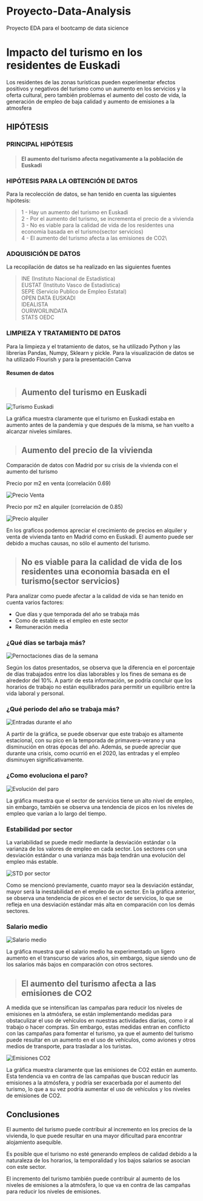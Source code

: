 # Proyecto-Data-Analysis
Proyecto EDA para el bootcamp de data sicience
# Impacto del turismo en los residentes de Euskadi

Los residentes de las zonas turísticas pueden experimentar efectos positivos y negativos del turismo como un aumento en los servicios y la oferta cultural, pero también problemas el aumento del costo de vida, la generación de empleo de baja
calidad y aumento de emisiones a la atmosfera

## HIPÓTESIS

### PRINCIPAL HIPÓTESIS

> #### El aumento del turismo afecta negativamente a la población de Euskadi

### HIPÓTESIS PARA LA OBTENCIÓN DE DATOS

Para la recolección de datos, se han tenido en cuenta las siguientes hipótesis:

> 1 - Hay un aumento del turismo en Euskadi\
> 2 - Por el aumento del turismo, se incrementa el precio de a vivienda\
> 3 - No es viable para la calidad de vida de los residentes una economia basada en el turismo(sector servicios)\
> 4 - El aumento del turismo afecta a las emisiones de CO2\

### ADQUISICIÓN DE DATOS

La recopilación de datos se ha realizado en las siguientes fuentes
> INE (Instituto Nacional de Estadística)\
> EUSTAT (Instituto Vasco de Estadística)\
> SEPE (Servicio Publico de Empleo Estatal)\
> OPEN DATA EUSKADI\
> IDEALISTA\
> OURWORLINDATA\
> STATS OEDC

### LIMPIEZA Y TRATAMIENTO DE DATOS

Para la limpieza y el tratamiento de datos, se ha utilizado Python y las librerias Pandas, Numpy, Sklearn y pickle. Para la visualización de datos se ha utilizado Flourish y para la presentación Canva

#### Resumen de datos

> ## Aumento del turismo en Euskadi

![Turismo Euskadi](https://github.com/alandia92/Proyecto-Data-Analysis/blob/main/memoria/img/Turismo%20en%20euskadi.png)

La gráfica muestra claramente que el turismo en Euskadi estaba en aumento antes de la pandemia y que después de la misma, se han vuelto a alcanzar niveles similares.

> ## Aumento del precio de la vivienda

Comparación de datos con Madrid por su crisis de la vivienda con el aumento del turismo

Precio por m2 en venta (correlación 0.69)

![Precio Venta](https://github.com/alandia92/Proyecto-Data-Analysis/blob/main/memoria/img/Venta.png)

Precio por m2 en alquiler (correlación de 0.85)

![Precio alquiler](https://github.com/alandia92/Proyecto-Data-Analysis/blob/main/memoria/img/Alquiler.png)

En los graficos podemos apreciar el crecimiento de precios en alquiler y venta de vivienda tanto en Madrid como en Euskadi.
El aumento puede ser debido a muchas causas, no sólo el aumento del turismo.

> ## No es viable para la calidad de vida de los residentes una economia basada en el turismo(sector servicios)

Para analizar como puede afectar a la calidad de vida se han tenido en cuenta varios factores: 
 - Que días y que temporada del año se trabaja más
 - Como de estable es el empleo en este sector
 - Remuneración media

### ¿Qué días se tarbaja más?

![Pernoctaciones dias de la semana](https://github.com/alandia92/Proyecto-Data-Analysis/blob/main/memoria/img/dias%20semana.png)

Según los datos presentados, se observa que la diferencia en el porcentaje de días trabajados entre los días laborables y los fines de semana es de alrededor del 10%. A partir de esta información, se podría concluir que los horarios de trabajo no están equilibrados para permitir un equilibrio entre la vida laboral y personal.

### ¿Qué periodo del año se trabaja más?

![Entradas durante el año](https://github.com/alandia92/Proyecto-Data-Analysis/blob/main/memoria/img/Entradas%20en%20el%20a%C3%B1o.png)

A partir de la gráfica, se puede observar que este trabajo es altamente estacional, con su pico en la temporada de primavera-verano y una disminución en otras épocas del año. Además, se puede apreciar que durante una crisis, como ocurrió en el 2020, las entradas y el empleo disminuyen significativamente.

### ¿Como evoluciona el paro?

![Evolución del paro](https://github.com/alandia92/Proyecto-Data-Analysis/blob/main/memoria/img/Evolucion%20del%20paro.png)

La gráfica muestra que el sector de servicios tiene un alto nivel de empleo, sin embargo, también se observa una tendencia de picos en los niveles de empleo que varían a lo largo del tiempo.

### Estabilidad por sector

La variabilidad se puede medir mediante la desviación estándar o la varianza de los valores de empleo en cada sector. Los sectores con una desviación estándar o una varianza más baja tendrán una evolución del empleo más estable.

![STD por sector](https://github.com/alandia92/Proyecto-Data-Analysis/blob/main/memoria/img/Desviacion%20std.png)

Como se mencionó previamente, cuanto mayor sea la desviación estándar, mayor será la inestabilidad en el empleo de un sector. En la gráfica anterior, se observa una tendencia de picos en el sector de servicios, lo que se refleja en una desviación estándar más alta en comparación con los demás sectores.

### Salario medio

![Salario medio](https://github.com/alandia92/Proyecto-Data-Analysis/blob/main/memoria/img/salario%20medio.png)

La gráfica muestra que el salario medio ha experimentado un ligero aumento en el transcurso de varios años, sin embargo, sigue siendo uno de los salarios más bajos en comparación con otros sectores.

> ## El aumento del turismo afecta a las emisiones de CO2

A medida que se intensifican las campañas para reducir los niveles de emisiones en la atmósfera, se están implementando medidas para obstaculizar el uso de vehículos en nuestras actividades diarias, como ir al trabajo o hacer compras. Sin embargo, estas medidas entran en conflicto con las campañas para fomentar el turismo, ya que el aumento del turismo puede resultar en un aumento en el uso de vehículos, como aviones y otros medios de transporte, para trasladar a los turistas.

![Emisiones CO2](https://github.com/alandia92/Proyecto-Data-Analysis/blob/main/memoria/img/co2.png)

La gráfica muestra claramente que las emisiones de CO2 están en aumento. Esta tendencia va en contra de las campañas que buscan reducir las emisiones a la atmósfera, y podría ser exacerbada por el aumento del turismo, lo que a su vez podría aumentar el uso de vehículos y los niveles de emisiones de CO2.

## Conclusiones

El aumento del turismo puede contribuir al incremento en los precios de la vivienda, lo que puede resultar en una mayor dificultad para encontrar alojamiento asequible.

Es posible que el turismo no esté generando empleos de calidad debido a la naturaleza de los horarios, la temporalidad y los bajos salarios se asocian con este sector.

El incremento del turismo también puede contribuir al aumento de los niveles de emisiones a la atmósfera, lo que va en contra de las campañas para reducir los niveles de emisiones.
